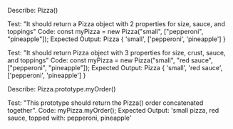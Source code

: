 Describe: Pizza()

Test: "It should return a Pizza object with 2 properties for size, sauce, and toppings"
Code: const myPizza = new Pizza("small", ["pepperoni", "pineapple"]);
Expected Output: Pizza { 'small', ['pepperoni', 'pineapple'] }

Test: "It should return Pizza object with 3 properties for size, crust, sauce, and toppings"
Code: const myPizza = new Pizza("small", "red sauce", ["pepperoni", "pineapple"]);
Expected Output: Pizza { 'small', 'red sauce', ['pepperoni', 'pineapple'] }

Describe: Pizza.prototype.myOrder()

Test: "This prototype should return the Pizza() order concatenated together".
Code: myPizza.myOrder();
Expected Output: 'small pizza, red sauce, topped with: pepperoni, pineapple'

